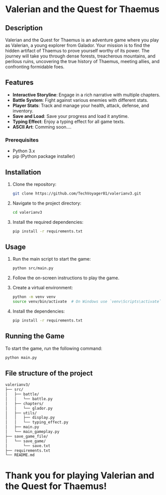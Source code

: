 # Valerian and the Quest for Thaemus

## Description
Valerian and the Quest for Thaemus is an adventure game where you play as Valerian, a young explorer from Galador. Your mission is to find the hidden artifact of Thaemus to prove yourself worthy of its power. The journey will take you through dense forests, treacherous mountains, and perilous ruins, uncovering the true history of Thaemus, meeting allies, and confronting formidable foes.

## Features
- **Interactive Storyline**: Engage in a rich narrative with multiple chapters.
- **Battle System**: Fight against various enemies with different stats.
- **Player Stats**: Track and manage your health, attack, defense, and inventory.
- **Save and Load**: Save your progress and load it anytime.
- **Typing Effect**: Enjoy a typing effect for all game texts.
- **ASCII Art**: Comming soon....


### Prerequisites
- Python 3.x
- pip (Python package installer)

## Installation
1. Clone the repository:
    ```sh
    git clone https://github.com/TechVoyager01/valerianv3.git
    ```
2. Navigate to the project directory:
    ```sh
    cd valerianv3
    ```
3. Install the required dependencies:
    ```sh
    pip install -r requirements.txt
    ```
   
## Usage
1. Run the main script to start the game:
    ```sh
    python src/main.py
    ```
2. Follow the on-screen instructions to play the game.

2. Create a virtual environment:
    ```sh
    python -m venv venv
    source venv/bin/activate  # On Windows use `venv\Scripts\activate`
    ```

3. Install the dependencies:
    ```sh
    pip install -r requirements.txt
    ```

## Running the Game
To start the game, run the following command:
   ```sh
   python main.py
   ```

## File structure of the project
   ```sh
   valerianv3/
   ├── src/
   │   ├── battle/
   │   │   └── battle.py
   │   ├── chapters/
   │   │   └── glador.py
   │   ├── utils/
   │   │   ├── display.py
   │   │   └── typing_effect.py
   │   ├── main.py
   │   └── main_gameplay.py
   ├── save_game_file/
   │   └── save_game/
   │       └── save.txt
   ├── requirements.txt
   └── README.md
  ```


# Thank you for playing Valerian and the Quest for Thaemus!
